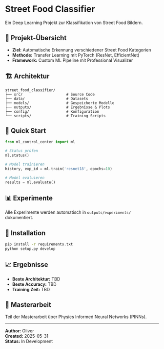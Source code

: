 # Street Food Classifier

Ein Deep Learning Projekt zur Klassifikation von Street Food Bildern.

## 🎯 Projekt-Übersicht

- **Ziel:** Automatische Erkennung verschiedener Street Food Kategorien
- **Methode:** Transfer Learning mit PyTorch (ResNet, EfficientNet)
- **Framework:** Custom ML Pipeline mit Professional Visualizer

## 🏗️ Architektur

```
street_food_classifier/
├── src/                    # Source Code
├── data/                   # Datasets
├── models/                 # Gespeicherte Modelle
├── outputs/                # Ergebnisse & Plots
├── config/                 # Konfiguration
└── scripts/                # Training Scripts
```

## 🚀 Quick Start

```python
from ml_control_center import ml

# Status prüfen
ml.status()

# Model trainieren
history, exp_id = ml.train('resnet18', epochs=10)

# Model evaluieren
results = ml.evaluate()
```

## 📊 Experimente

Alle Experimente werden automatisch in `outputs/experiments/` dokumentiert.

## 🔧 Installation

```bash
pip install -r requirements.txt
python setup.py develop
```

## 📈 Ergebnisse

- **Beste Architektur:** TBD
- **Beste Accuracy:** TBD
- **Training Zeit:** TBD

## 📝 Masterarbeit

Teil der Masterarbeit über Physics Informed Neural Networks (PINNs).

---
**Author:** Oliver  
**Created:** 2025-05-31  
**Status:** In Development
